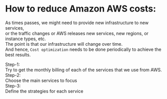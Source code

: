 # How to reduce Amazon AWS costs:  

As times passes, we might need to provide new infrastructure to new services,  
or the traffic changes or AWS releases new services, new regions, or instance types, etc.  
The point is that our infrastructure will change over time.  
And hence, `Cost optimization` needs to be done periodically to achieve the best results.  

Step-1:  
Try to get the monthly billing of each of the services that we use from AWS.  
Step-2:  
Choose the main services to focus  
Step-3:  
Define the strategies for each service  

